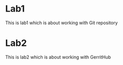 # Lab1
This is lab1 which is about working with Git repository
# Lab2
This is lab2 which is about working with GerritHub